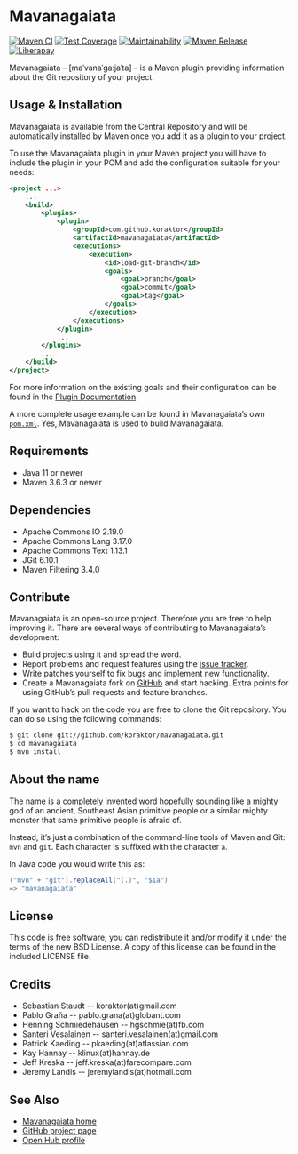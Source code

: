 Mavanagaiata
============

[![Maven CI](https://github.com/koraktor/mavanagaiata/actions/workflows/maven.yml/badge.svg)](https://github.com/koraktor/mavanagaiata/actions/workflows/maven.yml)
[![Test Coverage](https://api.codeclimate.com/v1/badges/48f1db9ad5dcfe3b99d1/test_coverage)](https://codeclimate.com/github/koraktor/mavanagaiata/test_coverage)
[![Maintainability](https://api.codeclimate.com/v1/badges/48f1db9ad5dcfe3b99d1/maintainability)](https://codeclimate.com/github/koraktor/mavanagaiata/maintainability)
[![Maven Release](https://img.shields.io/maven-central/v/com.github.koraktor/mavanagaiata.svg)](https://search.maven.org/#search%7Cgav%7C1%7Cg%3A%22com.github.koraktor%22%20AND%20a%3A%22mavanagaiata%22)
[![Liberapay](https://img.shields.io/liberapay/receives/koraktor.svg?logo=liberapay)](https://liberapay.com/koraktor/donate)

Mavanagaiata – \[maˈvanaˈɡaːjaˈta\] – is a Maven plugin providing information
about the Git repository of your project.

## Usage & Installation

Mavanagaiata is available from the Central Repository and will be automatically
installed by Maven once you add it as a plugin to your project.

To use the Mavanagaiata plugin in your Maven project you will have to include
the plugin in your POM and add the configuration suitable for your needs:

```xml
<project ...>
    ...
    <build>
        <plugins>
            <plugin>
                <groupId>com.github.koraktor</groupId>
                <artifactId>mavanagaiata</artifactId>
                <executions>
                    <execution>
                        <id>load-git-branch</id>
                        <goals>
                            <goal>branch</goal>
                            <goal>commit</goal>
                            <goal>tag</goal>
                        </goals>
                    </execution>
                </executions>
            </plugin>
            ...
        </plugins>
        ...
    </build>
</project>
```

For more information on the existing goals and their configuration can be found
in the [Plugin Documentation][plugin].

A more complete usage example can be found in Mavanagaiata’s own
[`pom.xml`][pom]. Yes, Mavanagaiata is used to build Mavanagaiata.

## Requirements

 * Java 11 or newer
 * Maven 3.6.3 or newer

## Dependencies

 * Apache Commons IO 2.19.0
 * Apache Commons Lang 3.17.0
 * Apache Commons Text 1.13.1
 * JGit 6.10.1
 * Maven Filtering 3.4.0

## Contribute

Mavanagaiata is an open-source project. Therefore you are free to help
improving it. There are several ways of contributing to Mavanagaiata’s
development:

* Build projects using it and spread the word.
* Report problems and request features using the [issue tracker][issues].
* Write patches yourself to fix bugs and implement new functionality.
* Create a Mavanagaiata fork on [GitHub][github] and start hacking. Extra
  points for using GitHub’s pull requests and feature branches.

If you want to hack on the code you are free to clone the Git repository. You
can do so using the following commands:

```bash
$ git clone git://github.com/koraktor/mavanagaiata.git
$ cd mavanagaiata
$ mvn install
```

## About the name

The name is a completely invented word hopefully sounding like a mighty god of
an ancient, Southeast Asian primitive people or a similar mighty monster that
same primitive people is afraid of.

Instead, it’s just a combination of the command-line tools of Maven and Git:
`mvn` and `git`. Each character is suffixed with the character `a`.

In Java code you would write this as:

```java
("mvn" + "git").replaceAll("(.)", "$1a")
=> "mavanagaiata"
```

## License

This code is free software; you can redistribute it and/or modify it under the
terms of the new BSD License. A copy of this license can be found in the
included LICENSE file.

## Credits

* Sebastian Staudt -- koraktor(at)gmail.com
* Pablo Graña -- pablo.grana(at)globant.com
* Henning Schmiedehausen -- hgschmie(at)fb.com
* Santeri Vesalainen -- santeri.vesalainen(at)gmail.com
* Patrick Kaeding -- pkaeding(at)atlassian.com
* Kay Hannay -- klinux(at)hannay.de
* Jeff Kreska -- jeff.kreska(at)farecompare.com
* Jeremy Landis -- jeremylandis(at)hotmail.com

## See Also

* [Mavanagaiata home](https://koraktor.de/mavanagaiata)
* [GitHub project page][github]
* [Open Hub profile](https://www.openhub.net/p/mavanagaiata)

 [github]: https://github.com/koraktor/mavanagaiata
 [issues]: https://github.com/koraktor/mavanagaiata/issues
 [plugin]: https://koraktor.de/mavanagaiata/plugin-info.html
 [pom]: https://github.com/koraktor/mavanagaiata/blob/master/pom.xml
